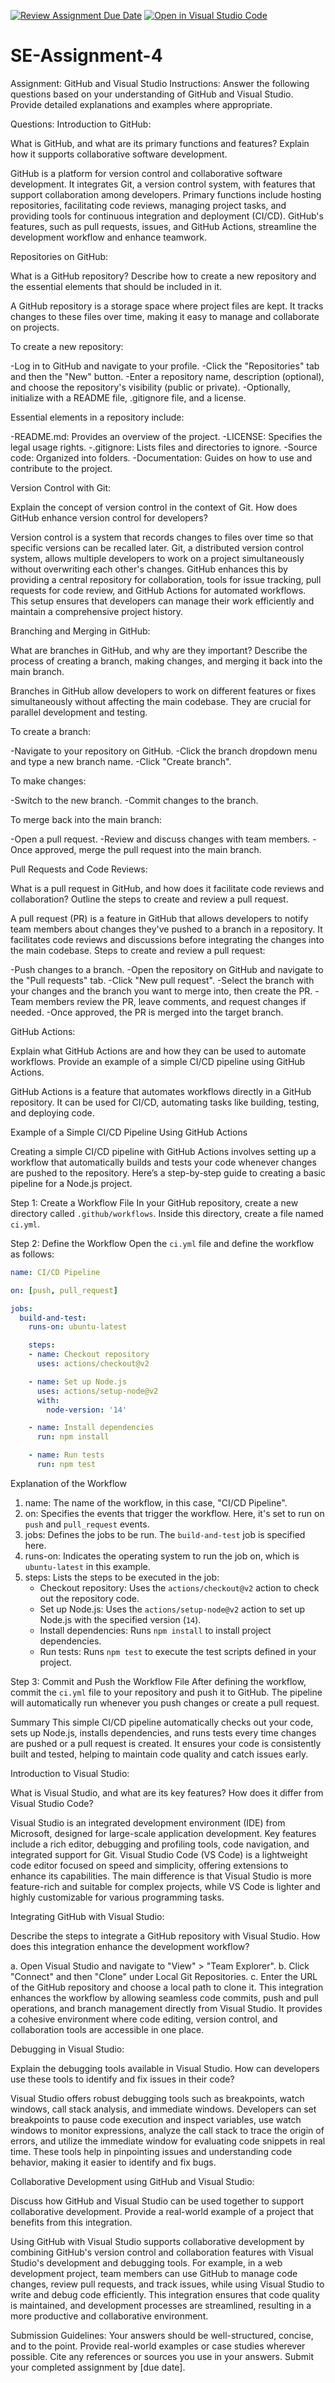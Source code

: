 [![Review Assignment Due Date](https://classroom.github.com/assets/deadline-readme-button-22041afd0340ce965d47ae6ef1cefeee28c7c493a6346c4f15d667ab976d596c.svg)](https://classroom.github.com/a/GvXCZgfk)
[![Open in Visual Studio Code](https://classroom.github.com/assets/open-in-vscode-2e0aaae1b6195c2367325f4f02e2d04e9abb55f0b24a779b69b11b9e10269abc.svg)](https://classroom.github.com/online_ide?assignment_repo_id=15282036&assignment_repo_type=AssignmentRepo)
# SE-Assignment-4
Assignment: GitHub and Visual Studio
Instructions:
Answer the following questions based on your understanding of GitHub and Visual Studio. Provide detailed explanations and examples where appropriate.

Questions:
Introduction to GitHub:

What is GitHub, and what are its primary functions and features? Explain how it supports collaborative software development.

GitHub is a platform for version control and collaborative software development. It integrates Git, a version control system, with features that support collaboration among developers. Primary functions include hosting repositories, facilitating code reviews, managing project tasks, and providing tools for continuous integration and deployment (CI/CD). GitHub's features, such as pull requests, issues, and GitHub Actions, streamline the development workflow and enhance teamwork.

Repositories on GitHub:

What is a GitHub repository? Describe how to create a new repository and the essential elements that should be included in it.

A GitHub repository is a storage space where project files are kept. It tracks changes to these files over time, making it easy to manage and collaborate on projects. 

To create a new repository:

-Log in to GitHub and navigate to your profile.
-Click the "Repositories" tab and then the "New" button.
-Enter a repository name, description (optional), and choose the repository's visibility (public or private).
-Optionally, initialize with a README file, .gitignore file, and a license.

Essential elements in a repository include:

-README.md: Provides an overview of the project.
-LICENSE: Specifies the legal usage rights.
-.gitignore: Lists files and directories to ignore.
-Source code: Organized into folders.
-Documentation: Guides on how to use and contribute to the project.

Version Control with Git:

Explain the concept of version control in the context of Git. How does GitHub enhance version control for developers?

Version control is a system that records changes to files over time so that specific versions can be recalled later. Git, a distributed version control system, allows multiple developers to work on a project simultaneously without overwriting each other's changes. GitHub enhances this by providing a central repository for collaboration, tools for issue tracking, pull requests for code review, and GitHub Actions for automated workflows. This setup ensures that developers can manage their work efficiently and maintain a comprehensive project history.

Branching and Merging in GitHub:

What are branches in GitHub, and why are they important? Describe the process of creating a branch, making changes, and merging it back into the main branch.

Branches in GitHub allow developers to work on different features or fixes simultaneously without affecting the main codebase. They are crucial for parallel development and testing. 

To create a branch:

-Navigate to your repository on GitHub.
-Click the branch dropdown menu and type a new branch name.
-Click "Create branch".

To make changes:

-Switch to the new branch.
-Commit changes to the branch.

To merge back into the main branch:

-Open a pull request.
-Review and discuss changes with team members.
-Once approved, merge the pull request into the main branch.

Pull Requests and Code Reviews:

What is a pull request in GitHub, and how does it facilitate code reviews and collaboration? Outline the steps to create and review a pull request.

A pull request (PR) is a feature in GitHub that allows developers to notify team members about changes they've pushed to a branch in a repository. It facilitates code reviews and discussions before integrating the changes into the main codebase. 
Steps to create and review a pull request:

-Push changes to a branch.
-Open the repository on GitHub and navigate to the "Pull requests" tab.
-Click "New pull request".
-Select the branch with your changes and the branch you want to merge into, then create the PR.
-Team members review the PR, leave comments, and request changes if needed.
-Once approved, the PR is merged into the target branch.

GitHub Actions:

Explain what GitHub Actions are and how they can be used to automate workflows. Provide an example of a simple CI/CD pipeline using GitHub Actions.

GitHub Actions is a feature that automates workflows directly in a GitHub repository. It can be used for CI/CD, automating tasks like building, testing, and deploying code. 

Example of a Simple CI/CD Pipeline Using GitHub Actions

Creating a simple CI/CD pipeline with GitHub Actions involves setting up a workflow that automatically builds and tests your code whenever changes are pushed to the repository. Here’s a step-by-step guide to creating a basic pipeline for a Node.js project.

Step 1: Create a Workflow File
In your GitHub repository, create a new directory called `.github/workflows`. Inside this directory, create a file named `ci.yml`.

Step 2: Define the Workflow
Open the `ci.yml` file and define the workflow as follows:

```yaml
name: CI/CD Pipeline

on: [push, pull_request]

jobs:
  build-and-test:
    runs-on: ubuntu-latest

    steps:
    - name: Checkout repository
      uses: actions/checkout@v2

    - name: Set up Node.js
      uses: actions/setup-node@v2
      with:
        node-version: '14'

    - name: Install dependencies
      run: npm install

    - name: Run tests
      run: npm test
```

Explanation of the Workflow

1. name: The name of the workflow, in this case, "CI/CD Pipeline".
2. on: Specifies the events that trigger the workflow. Here, it's set to run on `push` and `pull_request` events.
3. jobs: Defines the jobs to be run. The `build-and-test` job is specified here.
4. runs-on: Indicates the operating system to run the job on, which is `ubuntu-latest` in this example.
5. steps: Lists the steps to be executed in the job:
   - Checkout repository: Uses the `actions/checkout@v2` action to check out the repository code.
   - Set up Node.js: Uses the `actions/setup-node@v2` action to set up Node.js with the specified version (`14`).
   - Install dependencies: Runs `npm install` to install project dependencies.
   - Run tests: Runs `npm test` to execute the test scripts defined in your project.

Step 3: Commit and Push the Workflow File
After defining the workflow, commit the `ci.yml` file to your repository and push it to GitHub. The pipeline will automatically run whenever you push changes or create a pull request.

Summary
This simple CI/CD pipeline automatically checks out your code, sets up Node.js, installs dependencies, and runs tests every time changes are pushed or a pull request is created. It ensures your code is consistently built and tested, helping to maintain code quality and catch issues early.


Introduction to Visual Studio:

What is Visual Studio, and what are its key features? How does it differ from Visual Studio Code?

Visual Studio is an integrated development environment (IDE) from Microsoft, designed for large-scale application development. Key features include a rich editor, debugging and profiling tools, code navigation, and integrated support for Git. Visual Studio Code (VS Code) is a lightweight code editor focused on speed and simplicity, offering extensions to enhance its capabilities. The main difference is that Visual Studio is more feature-rich and suitable for complex projects, while VS Code is lighter and highly customizable for various programming tasks.

Integrating GitHub with Visual Studio:

Describe the steps to integrate a GitHub repository with Visual Studio. How does this integration enhance the development workflow?

a. Open Visual Studio and navigate to "View" > "Team Explorer".
b. Click "Connect" and then "Clone" under Local Git Repositories.
c. Enter the URL of the GitHub repository and choose a local path to clone it.
This integration enhances the workflow by allowing seamless code commits, push and pull operations, and branch management directly from Visual Studio. It provides a cohesive environment where code editing, version control, and collaboration tools are accessible in one place.

Debugging in Visual Studio:

Explain the debugging tools available in Visual Studio. How can developers use these tools to identify and fix issues in their code?

Visual Studio offers robust debugging tools such as breakpoints, watch windows, call stack analysis, and immediate windows. Developers can set breakpoints to pause code execution and inspect variables, use watch windows to monitor expressions, analyze the call stack to trace the origin of errors, and utilize the immediate window for evaluating code snippets in real time. These tools help in pinpointing issues and understanding code behavior, making it easier to identify and fix bugs.

Collaborative Development using GitHub and Visual Studio:

Discuss how GitHub and Visual Studio can be used together to support collaborative development. Provide a real-world example of a project that benefits from this integration.

Using GitHub with Visual Studio supports collaborative development by combining GitHub's version control and collaboration features with Visual Studio's development and debugging tools. For example, in a web development project, team members can use GitHub to manage code changes, review pull requests, and track issues, while using Visual Studio to write and debug code efficiently. This integration ensures that code quality is maintained, and development processes are streamlined, resulting in a more productive and collaborative environment.

Submission Guidelines:
Your answers should be well-structured, concise, and to the point.
Provide real-world examples or case studies wherever possible.
Cite any references or sources you use in your answers.
Submit your completed assignment by [due date].

